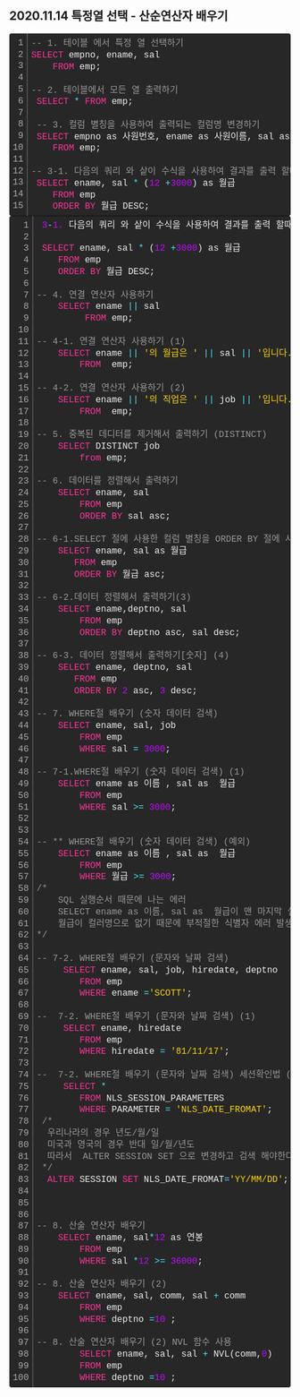 ## 2020.11.14 특정열 선택 - 산순연산자 배우기 

<div class="colorscripter-code" style="color:#f0f0f0;font-family:Consolas, 'Liberation Mono', Menlo, Courier, monospace !important; position:relative !important;overflow:auto"><table class="colorscripter-code-table" style="margin:0;padding:0;border:none;background-color:#272727;border-radius:4px;" cellspacing="0" cellpadding="0"><tr><td style="padding:6px;border-right:2px solid #4f4f4f"><div style="margin:0;padding:0;word-break:normal;text-align:right;color:#aaa;font-family:Consolas, 'Liberation Mono', Menlo, Courier, monospace !important;line-height:130%"><div style="line-height:130%">1</div><div style="line-height:130%">2</div><div style="line-height:130%">3</div><div style="line-height:130%">4</div><div style="line-height:130%">5</div><div style="line-height:130%">6</div><div style="line-height:130%">7</div><div style="line-height:130%">8</div><div style="line-height:130%">9</div><div style="line-height:130%">10</div><div style="line-height:130%">11</div><div style="line-height:130%">12</div><div style="line-height:130%">13</div><div style="line-height:130%">14</div><div style="line-height:130%">15</div></div></td><td style="padding:6px 0;text-align:left"><div style="margin:0;padding:0;color:#f0f0f0;font-family:Consolas, 'Liberation Mono', Menlo, Courier, monospace !important;line-height:130%"><div style="padding:0 6px; white-space:pre; line-height:130%"><span style="color:#999999">--&nbsp;1.&nbsp;테이블&nbsp;에서&nbsp;특정&nbsp;열&nbsp;선택하기&nbsp;</span></div><div style="padding:0 6px; white-space:pre; line-height:130%"><span style="color:#ff3399">SELECT</span>&nbsp;empno,&nbsp;ename,&nbsp;sal&nbsp;</div><div style="padding:0 6px; white-space:pre; line-height:130%">&nbsp;&nbsp;&nbsp;&nbsp;<span style="color:#ff3399">FROM</span>&nbsp;emp;</div><div style="padding:0 6px; white-space:pre; line-height:130%">&nbsp;</div><div style="padding:0 6px; white-space:pre; line-height:130%"><span style="color:#999999">--&nbsp;2.&nbsp;테이블에서&nbsp;모든&nbsp;열&nbsp;출력하기&nbsp;</span></div><div style="padding:0 6px; white-space:pre; line-height:130%">&nbsp;<span style="color:#ff3399">SELECT</span>&nbsp;<span style="color:#f0f0f0"></span><span style="color:#4be6fa">*</span>&nbsp;<span style="color:#ff3399">FROM</span>&nbsp;emp;&nbsp;&nbsp;</div><div style="padding:0 6px; white-space:pre; line-height:130%">&nbsp;</div><div style="padding:0 6px; white-space:pre; line-height:130%">&nbsp;<span style="color:#999999">--&nbsp;3.&nbsp;컬럼&nbsp;별칭을&nbsp;사용하여&nbsp;출력되는&nbsp;컬럼명&nbsp;변경하기&nbsp;</span></div><div style="padding:0 6px; white-space:pre; line-height:130%">&nbsp;<span style="color:#ff3399">SELECT</span>&nbsp;empno&nbsp;as&nbsp;사원번호,&nbsp;ename&nbsp;as&nbsp;사원이름,&nbsp;sal&nbsp;as&nbsp;<span style="color:#ffd500">"Salary"</span></div><div style="padding:0 6px; white-space:pre; line-height:130%">&nbsp;&nbsp;&nbsp;&nbsp;<span style="color:#ff3399">FROM</span>&nbsp;emp;</div><div style="padding:0 6px; white-space:pre; line-height:130%">&nbsp;&nbsp;</div><div style="padding:0 6px; white-space:pre; line-height:130%"><span style="color:#999999">--&nbsp;3-1.&nbsp;다음의&nbsp;쿼리&nbsp;와&nbsp;샅이&nbsp;수식을&nbsp;사용하여&nbsp;결과를&nbsp;출력&nbsp;할때&nbsp;컬럼&nbsp;&nbsp;별칭이&nbsp;유용합니다.&nbsp;</span></div><div style="padding:0 6px; white-space:pre; line-height:130%">&nbsp;<span style="color:#ff3399">SELECT</span>&nbsp;ename,&nbsp;sal&nbsp;<span style="color:#f0f0f0"></span><span style="color:#4be6fa">*</span>&nbsp;(<span style="color:#c10aff">12</span>&nbsp;<span style="color:#f0f0f0"></span><span style="color:#4be6fa">+</span><span style="color:#c10aff">3000</span>)&nbsp;as&nbsp;월급&nbsp;</div><div style="padding:0 6px; white-space:pre; line-height:130%">&nbsp;&nbsp;&nbsp;&nbsp;<span style="color:#ff3399">FROM</span>&nbsp;emp&nbsp;</div><div style="padding:0 6px; white-space:pre; line-height:130%">&nbsp;&nbsp;&nbsp;&nbsp;<span style="color:#ff3399">ORDER</span>&nbsp;<span style="color:#ff3399">BY</span>&nbsp;월급&nbsp;DESC;&nbsp;</div></div><div style="text-align:right;margin-top:-13px;margin-right:5px;font-size:9px;font-style:italic"><a href="http://colorscripter.com/info#e" target="_blank" style="color:#4f4f4ftext-decoration:none">Colored by Color Scripter</a></div></td><td style="vertical-align:bottom;padding:0 2px 4px 0"><a href="http://colorscripter.com/info#e" target="_blank" style="text-decoration:none;color:white"><span style="font-size:9px;word-break:normal;background-color:#4f4f4f;color:white;border-radius:10px;padding:1px">cs</span></a></td></tr></table></div>

 <div class="colorscripter-code" style="color:#f0f0f0;font-family:Consolas, 'Liberation Mono', Menlo, Courier, monospace !important; position:relative !important;overflow:auto"><table class="colorscripter-code-table" style="margin:0;padding:0;border:none;background-color:#272727;border-radius:4px;" cellspacing="0" cellpadding="0"><tr><td style="padding:6px;border-right:2px solid #4f4f4f"><div style="margin:0;padding:0;word-break:normal;text-align:right;color:#aaa;font-family:Consolas, 'Liberation Mono', Menlo, Courier, monospace !important;line-height:130%"><div style="line-height:130%">1</div><div style="line-height:130%">2</div><div style="line-height:130%">3</div><div style="line-height:130%">4</div><div style="line-height:130%">5</div><div style="line-height:130%">6</div><div style="line-height:130%">7</div><div style="line-height:130%">8</div><div style="line-height:130%">9</div><div style="line-height:130%">10</div><div style="line-height:130%">11</div><div style="line-height:130%">12</div><div style="line-height:130%">13</div><div style="line-height:130%">14</div><div style="line-height:130%">15</div><div style="line-height:130%">16</div><div style="line-height:130%">17</div><div style="line-height:130%">18</div><div style="line-height:130%">19</div><div style="line-height:130%">20</div><div style="line-height:130%">21</div><div style="line-height:130%">22</div><div style="line-height:130%">23</div><div style="line-height:130%">24</div><div style="line-height:130%">25</div><div style="line-height:130%">26</div><div style="line-height:130%">27</div><div style="line-height:130%">28</div><div style="line-height:130%">29</div><div style="line-height:130%">30</div><div style="line-height:130%">31</div><div style="line-height:130%">32</div><div style="line-height:130%">33</div><div style="line-height:130%">34</div><div style="line-height:130%">35</div><div style="line-height:130%">36</div><div style="line-height:130%">37</div><div style="line-height:130%">38</div><div style="line-height:130%">39</div><div style="line-height:130%">40</div><div style="line-height:130%">41</div><div style="line-height:130%">42</div><div style="line-height:130%">43</div><div style="line-height:130%">44</div><div style="line-height:130%">45</div><div style="line-height:130%">46</div><div style="line-height:130%">47</div><div style="line-height:130%">48</div><div style="line-height:130%">49</div><div style="line-height:130%">50</div><div style="line-height:130%">51</div><div style="line-height:130%">52</div><div style="line-height:130%">53</div><div style="line-height:130%">54</div><div style="line-height:130%">55</div><div style="line-height:130%">56</div><div style="line-height:130%">57</div><div style="line-height:130%">58</div><div style="line-height:130%">59</div><div style="line-height:130%">60</div><div style="line-height:130%">61</div><div style="line-height:130%">62</div><div style="line-height:130%">63</div><div style="line-height:130%">64</div><div style="line-height:130%">65</div><div style="line-height:130%">66</div><div style="line-height:130%">67</div><div style="line-height:130%">68</div><div style="line-height:130%">69</div><div style="line-height:130%">70</div><div style="line-height:130%">71</div><div style="line-height:130%">72</div><div style="line-height:130%">73</div><div style="line-height:130%">74</div><div style="line-height:130%">75</div><div style="line-height:130%">76</div><div style="line-height:130%">77</div><div style="line-height:130%">78</div><div style="line-height:130%">79</div><div style="line-height:130%">80</div><div style="line-height:130%">81</div><div style="line-height:130%">82</div><div style="line-height:130%">83</div><div style="line-height:130%">84</div><div style="line-height:130%">85</div><div style="line-height:130%">86</div><div style="line-height:130%">87</div><div style="line-height:130%">88</div><div style="line-height:130%">89</div><div style="line-height:130%">90</div><div style="line-height:130%">91</div><div style="line-height:130%">92</div><div style="line-height:130%">93</div><div style="line-height:130%">94</div><div style="line-height:130%">95</div><div style="line-height:130%">96</div><div style="line-height:130%">97</div><div style="line-height:130%">98</div><div style="line-height:130%">99</div><div style="line-height:130%">100</div></div></td><td style="padding:6px 0;text-align:left"><div style="margin:0;padding:0;color:#f0f0f0;font-family:Consolas, 'Liberation Mono', Menlo, Courier, monospace !important;line-height:130%"><div style="padding:0 6px; white-space:pre; line-height:130%">&nbsp;<span style="color:#c10aff">3</span><span style="color:#4be6fa">-</span><span style="color:#c10aff">1.</span>&nbsp;다음의&nbsp;쿼리&nbsp;와&nbsp;샅이&nbsp;수식을&nbsp;사용하여&nbsp;결과를&nbsp;출력&nbsp;할때&nbsp;컬럼&nbsp;&nbsp;별칭이&nbsp;유용합니다.</div><div style="padding:0 6px; white-space:pre; line-height:130%">&nbsp;</div><div style="padding:0 6px; white-space:pre; line-height:130%">&nbsp;<span style="color:#ff3399">SELECT</span>&nbsp;ename,&nbsp;sal&nbsp;<span style="color:#f0f0f0"></span><span style="color:#4be6fa">*</span>&nbsp;(<span style="color:#c10aff">12</span>&nbsp;<span style="color:#f0f0f0"></span><span style="color:#4be6fa">+</span><span style="color:#c10aff">3000</span>)&nbsp;as&nbsp;월급&nbsp;</div><div style="padding:0 6px; white-space:pre; line-height:130%">&nbsp;&nbsp;&nbsp;&nbsp;<span style="color:#ff3399">FROM</span>&nbsp;emp&nbsp;</div><div style="padding:0 6px; white-space:pre; line-height:130%">&nbsp;&nbsp;&nbsp;&nbsp;<span style="color:#ff3399">ORDER</span>&nbsp;<span style="color:#ff3399">BY</span>&nbsp;월급&nbsp;DESC;&nbsp;</div><div style="padding:0 6px; white-space:pre; line-height:130%">&nbsp;&nbsp;&nbsp;&nbsp;</div><div style="padding:0 6px; white-space:pre; line-height:130%"><span style="color:#999999">--&nbsp;4.&nbsp;연결&nbsp;연산자&nbsp;사용하기&nbsp;</span></div><div style="padding:0 6px; white-space:pre; line-height:130%">&nbsp;&nbsp;&nbsp;&nbsp;<span style="color:#ff3399">SELECT</span>&nbsp;ename&nbsp;<span style="color:#f0f0f0"></span><span style="color:#4be6fa">|</span><span style="color:#f0f0f0"></span><span style="color:#4be6fa">|</span>&nbsp;sal&nbsp;</div><div style="padding:0 6px; white-space:pre; line-height:130%">&nbsp;&nbsp;&nbsp;&nbsp;&nbsp;&nbsp;&nbsp;&nbsp;&nbsp;<span style="color:#ff3399">FROM</span>&nbsp;emp;</div><div style="padding:0 6px; white-space:pre; line-height:130%">&nbsp;&nbsp;&nbsp;&nbsp;&nbsp;&nbsp;&nbsp;&nbsp;&nbsp;</div><div style="padding:0 6px; white-space:pre; line-height:130%"><span style="color:#999999">--&nbsp;4-1.&nbsp;연결&nbsp;연산자&nbsp;사용하기&nbsp;(1)&nbsp;</span></div><div style="padding:0 6px; white-space:pre; line-height:130%">&nbsp;&nbsp;&nbsp;&nbsp;<span style="color:#ff3399">SELECT</span>&nbsp;ename&nbsp;<span style="color:#f0f0f0"></span><span style="color:#4be6fa">|</span><span style="color:#f0f0f0"></span><span style="color:#4be6fa">|</span>&nbsp;<span style="color:#ffd500">'의&nbsp;월급은&nbsp;'</span>&nbsp;<span style="color:#f0f0f0"></span><span style="color:#4be6fa">|</span><span style="color:#f0f0f0"></span><span style="color:#4be6fa">|</span>&nbsp;sal&nbsp;<span style="color:#f0f0f0"></span><span style="color:#4be6fa">|</span><span style="color:#f0f0f0"></span><span style="color:#4be6fa">|</span>&nbsp;<span style="color:#ffd500">'입니다.'</span>&nbsp;as&nbsp;&nbsp;월급정보&nbsp;</div><div style="padding:0 6px; white-space:pre; line-height:130%">&nbsp;&nbsp;&nbsp;&nbsp;&nbsp;&nbsp;&nbsp;&nbsp;<span style="color:#ff3399">FROM</span>&nbsp;&nbsp;emp;</div><div style="padding:0 6px; white-space:pre; line-height:130%">&nbsp;&nbsp;&nbsp;&nbsp;&nbsp;&nbsp;&nbsp;&nbsp;</div><div style="padding:0 6px; white-space:pre; line-height:130%"><span style="color:#999999">--&nbsp;4-2.&nbsp;연결&nbsp;연산자&nbsp;사용하기&nbsp;(2)&nbsp;</span></div><div style="padding:0 6px; white-space:pre; line-height:130%">&nbsp;&nbsp;&nbsp;&nbsp;<span style="color:#ff3399">SELECT</span>&nbsp;ename&nbsp;<span style="color:#f0f0f0"></span><span style="color:#4be6fa">|</span><span style="color:#f0f0f0"></span><span style="color:#4be6fa">|</span>&nbsp;<span style="color:#ffd500">'의&nbsp;직업은&nbsp;'</span>&nbsp;<span style="color:#f0f0f0"></span><span style="color:#4be6fa">|</span><span style="color:#f0f0f0"></span><span style="color:#4be6fa">|</span>&nbsp;job&nbsp;<span style="color:#f0f0f0"></span><span style="color:#4be6fa">|</span><span style="color:#f0f0f0"></span><span style="color:#4be6fa">|</span>&nbsp;<span style="color:#ffd500">'입니다.'</span>&nbsp;as&nbsp;&nbsp;직업정보&nbsp;</div><div style="padding:0 6px; white-space:pre; line-height:130%">&nbsp;&nbsp;&nbsp;&nbsp;&nbsp;&nbsp;&nbsp;&nbsp;<span style="color:#ff3399">FROM</span>&nbsp;&nbsp;emp;</div><div style="padding:0 6px; white-space:pre; line-height:130%">&nbsp;&nbsp;&nbsp;&nbsp;&nbsp;&nbsp;&nbsp;&nbsp;</div><div style="padding:0 6px; white-space:pre; line-height:130%"><span style="color:#999999">--&nbsp;5.&nbsp;중복된&nbsp;데디터를&nbsp;제거해서&nbsp;출력하기&nbsp;(DISTINCT)&nbsp;&nbsp;&nbsp;&nbsp;&nbsp;&nbsp;&nbsp;&nbsp;&nbsp;&nbsp;</span></div><div style="padding:0 6px; white-space:pre; line-height:130%">&nbsp;&nbsp;&nbsp;&nbsp;<span style="color:#ff3399">SELECT</span>&nbsp;DISTINCT&nbsp;job&nbsp;</div><div style="padding:0 6px; white-space:pre; line-height:130%">&nbsp;&nbsp;&nbsp;&nbsp;&nbsp;&nbsp;&nbsp;&nbsp;<span style="color:#ff3399">from</span>&nbsp;emp;</div><div style="padding:0 6px; white-space:pre; line-height:130%">&nbsp;&nbsp;&nbsp;&nbsp;&nbsp;&nbsp;&nbsp;&nbsp;</div><div style="padding:0 6px; white-space:pre; line-height:130%"><span style="color:#999999">--&nbsp;6.&nbsp;데이터를&nbsp;정렬해서&nbsp;출력하기&nbsp;</span></div><div style="padding:0 6px; white-space:pre; line-height:130%">&nbsp;&nbsp;&nbsp;&nbsp;<span style="color:#ff3399">SELECT</span>&nbsp;ename,&nbsp;sal</div><div style="padding:0 6px; white-space:pre; line-height:130%">&nbsp;&nbsp;&nbsp;&nbsp;&nbsp;&nbsp;&nbsp;&nbsp;<span style="color:#ff3399">FROM</span>&nbsp;emp&nbsp;</div><div style="padding:0 6px; white-space:pre; line-height:130%">&nbsp;&nbsp;&nbsp;&nbsp;&nbsp;&nbsp;&nbsp;&nbsp;<span style="color:#ff3399">ORDER</span>&nbsp;<span style="color:#ff3399">BY</span>&nbsp;sal&nbsp;asc;</div><div style="padding:0 6px; white-space:pre; line-height:130%">&nbsp;&nbsp;&nbsp;&nbsp;&nbsp;&nbsp;&nbsp;&nbsp;</div><div style="padding:0 6px; white-space:pre; line-height:130%"><span style="color:#999999">--&nbsp;6-1.SELECT&nbsp;절에&nbsp;사용한&nbsp;컬럼&nbsp;별칭을&nbsp;ORDER&nbsp;BY&nbsp;절에&nbsp;사용할&nbsp;수&nbsp;있습니다.</span></div><div style="padding:0 6px; white-space:pre; line-height:130%">&nbsp;&nbsp;&nbsp;&nbsp;<span style="color:#ff3399">SELECT</span>&nbsp;ename,&nbsp;sal&nbsp;as&nbsp;월급&nbsp;</div><div style="padding:0 6px; white-space:pre; line-height:130%">&nbsp;&nbsp;&nbsp;&nbsp;&nbsp;&nbsp;&nbsp;<span style="color:#ff3399">FROM</span>&nbsp;emp&nbsp;</div><div style="padding:0 6px; white-space:pre; line-height:130%">&nbsp;&nbsp;&nbsp;&nbsp;&nbsp;&nbsp;&nbsp;<span style="color:#ff3399">ORDER</span>&nbsp;<span style="color:#ff3399">BY</span>&nbsp;월급&nbsp;asc;</div><div style="padding:0 6px; white-space:pre; line-height:130%">&nbsp;&nbsp;&nbsp;&nbsp;&nbsp;&nbsp;&nbsp;</div><div style="padding:0 6px; white-space:pre; line-height:130%"><span style="color:#999999">--&nbsp;6-2.데이터&nbsp;정렬해서&nbsp;출력하기(3)&nbsp;</span></div><div style="padding:0 6px; white-space:pre; line-height:130%">&nbsp;&nbsp;&nbsp;&nbsp;<span style="color:#ff3399">SELECT</span>&nbsp;ename,deptno,&nbsp;sal&nbsp;</div><div style="padding:0 6px; white-space:pre; line-height:130%">&nbsp;&nbsp;&nbsp;&nbsp;&nbsp;&nbsp;&nbsp;&nbsp;<span style="color:#ff3399">FROM</span>&nbsp;emp&nbsp;</div><div style="padding:0 6px; white-space:pre; line-height:130%">&nbsp;&nbsp;&nbsp;&nbsp;&nbsp;&nbsp;&nbsp;&nbsp;<span style="color:#ff3399">ORDER</span>&nbsp;<span style="color:#ff3399">BY</span>&nbsp;deptno&nbsp;asc,&nbsp;sal&nbsp;desc;</div><div style="padding:0 6px; white-space:pre; line-height:130%">&nbsp;</div><div style="padding:0 6px; white-space:pre; line-height:130%"><span style="color:#999999">--&nbsp;6-3.&nbsp;데이터&nbsp;정렬해서&nbsp;출력하기[숫자]&nbsp;(4)&nbsp;</span></div><div style="padding:0 6px; white-space:pre; line-height:130%">&nbsp;&nbsp;&nbsp;&nbsp;<span style="color:#ff3399">SELECT</span>&nbsp;ename,&nbsp;deptno,&nbsp;sal</div><div style="padding:0 6px; white-space:pre; line-height:130%">&nbsp;&nbsp;&nbsp;&nbsp;&nbsp;&nbsp;&nbsp;<span style="color:#ff3399">FROM</span>&nbsp;emp&nbsp;</div><div style="padding:0 6px; white-space:pre; line-height:130%">&nbsp;&nbsp;&nbsp;&nbsp;&nbsp;&nbsp;&nbsp;<span style="color:#ff3399">ORDER</span>&nbsp;<span style="color:#ff3399">BY</span>&nbsp;<span style="color:#c10aff">2</span>&nbsp;asc,&nbsp;<span style="color:#c10aff">3</span>&nbsp;desc;&nbsp;</div><div style="padding:0 6px; white-space:pre; line-height:130%">&nbsp;</div><div style="padding:0 6px; white-space:pre; line-height:130%"><span style="color:#999999">--&nbsp;7.&nbsp;WHERE절&nbsp;배우기&nbsp;(숫자&nbsp;데이터&nbsp;검색)&nbsp;</span></div><div style="padding:0 6px; white-space:pre; line-height:130%">&nbsp;&nbsp;&nbsp;&nbsp;<span style="color:#ff3399">SELECT</span>&nbsp;ename,&nbsp;sal,&nbsp;job&nbsp;</div><div style="padding:0 6px; white-space:pre; line-height:130%">&nbsp;&nbsp;&nbsp;&nbsp;&nbsp;&nbsp;&nbsp;&nbsp;<span style="color:#ff3399">FROM</span>&nbsp;emp&nbsp;</div><div style="padding:0 6px; white-space:pre; line-height:130%">&nbsp;&nbsp;&nbsp;&nbsp;&nbsp;&nbsp;&nbsp;&nbsp;<span style="color:#ff3399">WHERE</span>&nbsp;sal&nbsp;<span style="color:#f0f0f0"></span><span style="color:#4be6fa">=</span>&nbsp;<span style="color:#c10aff">3000</span>;</div><div style="padding:0 6px; white-space:pre; line-height:130%">&nbsp;&nbsp;&nbsp;&nbsp;&nbsp;&nbsp;&nbsp;&nbsp;</div><div style="padding:0 6px; white-space:pre; line-height:130%"><span style="color:#999999">--&nbsp;7-1.WHERE절&nbsp;배우기&nbsp;(숫자&nbsp;데이터&nbsp;검색)&nbsp;(1)&nbsp;</span></div><div style="padding:0 6px; white-space:pre; line-height:130%">&nbsp;&nbsp;&nbsp;&nbsp;<span style="color:#ff3399">SELECT</span>&nbsp;ename&nbsp;as&nbsp;이름&nbsp;,&nbsp;sal&nbsp;as&nbsp;&nbsp;월급&nbsp;</div><div style="padding:0 6px; white-space:pre; line-height:130%">&nbsp;&nbsp;&nbsp;&nbsp;&nbsp;&nbsp;&nbsp;&nbsp;<span style="color:#ff3399">FROM</span>&nbsp;emp&nbsp;</div><div style="padding:0 6px; white-space:pre; line-height:130%">&nbsp;&nbsp;&nbsp;&nbsp;&nbsp;&nbsp;&nbsp;&nbsp;<span style="color:#ff3399">WHERE</span>&nbsp;sal&nbsp;<span style="color:#f0f0f0"></span><span style="color:#4be6fa">&gt;</span><span style="color:#f0f0f0"></span><span style="color:#4be6fa">=</span>&nbsp;<span style="color:#c10aff">3000</span>;</div><div style="padding:0 6px; white-space:pre; line-height:130%">&nbsp;&nbsp;&nbsp;&nbsp;&nbsp;&nbsp;&nbsp;&nbsp;</div><div style="padding:0 6px; white-space:pre; line-height:130%">&nbsp;&nbsp;&nbsp;&nbsp;&nbsp;&nbsp;&nbsp;&nbsp;</div><div style="padding:0 6px; white-space:pre; line-height:130%"><span style="color:#999999">--&nbsp;**&nbsp;WHERE절&nbsp;배우기&nbsp;(숫자&nbsp;데이터&nbsp;검색)&nbsp;(예외)&nbsp;</span></div><div style="padding:0 6px; white-space:pre; line-height:130%">&nbsp;&nbsp;&nbsp;&nbsp;<span style="color:#ff3399">SELECT</span>&nbsp;ename&nbsp;as&nbsp;이름&nbsp;,&nbsp;sal&nbsp;as&nbsp;&nbsp;월급&nbsp;</div><div style="padding:0 6px; white-space:pre; line-height:130%">&nbsp;&nbsp;&nbsp;&nbsp;&nbsp;&nbsp;&nbsp;&nbsp;<span style="color:#ff3399">FROM</span>&nbsp;emp&nbsp;</div><div style="padding:0 6px; white-space:pre; line-height:130%">&nbsp;&nbsp;&nbsp;&nbsp;&nbsp;&nbsp;&nbsp;&nbsp;<span style="color:#ff3399">WHERE</span>&nbsp;월급&nbsp;<span style="color:#f0f0f0"></span><span style="color:#4be6fa">&gt;</span><span style="color:#f0f0f0"></span><span style="color:#4be6fa">=</span>&nbsp;<span style="color:#c10aff">3000</span>;&nbsp;&nbsp;</div><div style="padding:0 6px; white-space:pre; line-height:130%"><span style="color:#999999">/*&nbsp;</span></div><div style="padding:0 6px; white-space:pre; line-height:130%"><span style="color:#999999">&nbsp;&nbsp;&nbsp;&nbsp;SQL&nbsp;실행순서&nbsp;때문에&nbsp;나는&nbsp;에러&nbsp;</span></div><div style="padding:0 6px; white-space:pre; line-height:130%"><span style="color:#999999">&nbsp;&nbsp;&nbsp;&nbsp;SELECT&nbsp;ename&nbsp;as&nbsp;이름,&nbsp;sal&nbsp;as&nbsp;&nbsp;월급이&nbsp;맨&nbsp;마지막&nbsp;실행이므로&nbsp;</span></div><div style="padding:0 6px; white-space:pre; line-height:130%"><span style="color:#999999">&nbsp;&nbsp;&nbsp;&nbsp;월급이&nbsp;컬러명으로&nbsp;없기&nbsp;때문에&nbsp;부적절한&nbsp;식별자&nbsp;에러&nbsp;발생&nbsp;</span></div><div style="padding:0 6px; white-space:pre; line-height:130%"><span style="color:#999999">*/</span>&nbsp;&nbsp;&nbsp;&nbsp;&nbsp;&nbsp;</div><div style="padding:0 6px; white-space:pre; line-height:130%">&nbsp;</div><div style="padding:0 6px; white-space:pre; line-height:130%"><span style="color:#999999">--&nbsp;7-2.&nbsp;WHERE절&nbsp;배우기&nbsp;(문자와&nbsp;날짜&nbsp;검색)&nbsp;</span></div><div style="padding:0 6px; white-space:pre; line-height:130%">&nbsp;&nbsp;&nbsp;&nbsp;&nbsp;<span style="color:#ff3399">SELECT</span>&nbsp;ename,&nbsp;sal,&nbsp;job,&nbsp;hiredate,&nbsp;deptno</div><div style="padding:0 6px; white-space:pre; line-height:130%">&nbsp;&nbsp;&nbsp;&nbsp;&nbsp;&nbsp;&nbsp;&nbsp;<span style="color:#ff3399">FROM</span>&nbsp;emp&nbsp;</div><div style="padding:0 6px; white-space:pre; line-height:130%">&nbsp;&nbsp;&nbsp;&nbsp;&nbsp;&nbsp;&nbsp;&nbsp;<span style="color:#ff3399">WHERE</span>&nbsp;ename&nbsp;<span style="color:#f0f0f0"></span><span style="color:#4be6fa">=</span><span style="color:#ffd500">'SCOTT'</span>;</div><div style="padding:0 6px; white-space:pre; line-height:130%">&nbsp;&nbsp;&nbsp;&nbsp;&nbsp;&nbsp;&nbsp;&nbsp;</div><div style="padding:0 6px; white-space:pre; line-height:130%"><span style="color:#999999">--&nbsp;&nbsp;7-2.&nbsp;WHERE절&nbsp;배우기&nbsp;(문자와&nbsp;날짜&nbsp;검색)&nbsp;(1)&nbsp;</span></div><div style="padding:0 6px; white-space:pre; line-height:130%">&nbsp;&nbsp;&nbsp;&nbsp;&nbsp;<span style="color:#ff3399">SELECT</span>&nbsp;ename,&nbsp;hiredate&nbsp;</div><div style="padding:0 6px; white-space:pre; line-height:130%">&nbsp;&nbsp;&nbsp;&nbsp;&nbsp;&nbsp;&nbsp;&nbsp;<span style="color:#ff3399">FROM</span>&nbsp;emp&nbsp;</div><div style="padding:0 6px; white-space:pre; line-height:130%">&nbsp;&nbsp;&nbsp;&nbsp;&nbsp;&nbsp;&nbsp;&nbsp;<span style="color:#ff3399">WHERE</span>&nbsp;hiredate&nbsp;<span style="color:#f0f0f0"></span><span style="color:#4be6fa">=</span>&nbsp;<span style="color:#ffd500">'81/11/17'</span>;</div><div style="padding:0 6px; white-space:pre; line-height:130%">&nbsp;&nbsp;&nbsp;&nbsp;&nbsp;&nbsp;&nbsp;&nbsp;</div><div style="padding:0 6px; white-space:pre; line-height:130%"><span style="color:#999999">--&nbsp;&nbsp;7-2.&nbsp;WHERE절&nbsp;배우기&nbsp;(문자와&nbsp;날짜&nbsp;검색)&nbsp;세션확인법&nbsp;(2)&nbsp;</span></div><div style="padding:0 6px; white-space:pre; line-height:130%">&nbsp;&nbsp;&nbsp;&nbsp;&nbsp;<span style="color:#ff3399">SELECT</span>&nbsp;<span style="color:#f0f0f0"></span><span style="color:#4be6fa">*</span>&nbsp;</div><div style="padding:0 6px; white-space:pre; line-height:130%">&nbsp;&nbsp;&nbsp;&nbsp;&nbsp;&nbsp;&nbsp;&nbsp;<span style="color:#ff3399">FROM</span>&nbsp;NLS_SESSION_PARAMETERS</div><div style="padding:0 6px; white-space:pre; line-height:130%">&nbsp;&nbsp;&nbsp;&nbsp;&nbsp;&nbsp;&nbsp;&nbsp;<span style="color:#ff3399">WHERE</span>&nbsp;PARAMETER&nbsp;<span style="color:#f0f0f0"></span><span style="color:#4be6fa">=</span>&nbsp;<span style="color:#ffd500">'NLS_DATE_FROMAT'</span>;</div><div style="padding:0 6px; white-space:pre; line-height:130%">&nbsp;<span style="color:#999999">/*&nbsp;</span></div><div style="padding:0 6px; white-space:pre; line-height:130%"><span style="color:#999999">&nbsp;&nbsp;우리나라의&nbsp;경우&nbsp;년도/월/일</span></div><div style="padding:0 6px; white-space:pre; line-height:130%"><span style="color:#999999">&nbsp;&nbsp;미국과&nbsp;영국의&nbsp;경우&nbsp;반대&nbsp;일/월/년도&nbsp;</span></div><div style="padding:0 6px; white-space:pre; line-height:130%"><span style="color:#999999">&nbsp;&nbsp;따라서&nbsp;&nbsp;ALTER&nbsp;SESSION&nbsp;SET&nbsp;으로&nbsp;변경하고&nbsp;검색&nbsp;해야한다&nbsp;</span></div><div style="padding:0 6px; white-space:pre; line-height:130%"><span style="color:#999999">&nbsp;*/</span></div><div style="padding:0 6px; white-space:pre; line-height:130%">&nbsp;&nbsp;<span style="color:#ff3399">ALTER</span>&nbsp;SESSION&nbsp;<span style="color:#ff3399">SET</span>&nbsp;NLS_DATE_FROMAT<span style="color:#f0f0f0"></span><span style="color:#4be6fa">=</span><span style="color:#ffd500">'YY/MM/DD'</span>;</div><div style="padding:0 6px; white-space:pre; line-height:130%">&nbsp;</div><div style="padding:0 6px; white-space:pre; line-height:130%">&nbsp;</div><div style="padding:0 6px; white-space:pre; line-height:130%">&nbsp;</div><div style="padding:0 6px; white-space:pre; line-height:130%"><span style="color:#999999">--&nbsp;8.&nbsp;산술&nbsp;연산자&nbsp;배우기&nbsp;</span></div><div style="padding:0 6px; white-space:pre; line-height:130%">&nbsp;&nbsp;&nbsp;&nbsp;<span style="color:#ff3399">SELECT</span>&nbsp;ename,&nbsp;sal<span style="color:#f0f0f0"></span><span style="color:#4be6fa">*</span><span style="color:#c10aff">12</span>&nbsp;as&nbsp;연봉&nbsp;</div><div style="padding:0 6px; white-space:pre; line-height:130%">&nbsp;&nbsp;&nbsp;&nbsp;&nbsp;&nbsp;&nbsp;&nbsp;<span style="color:#ff3399">FROM</span>&nbsp;emp&nbsp;</div><div style="padding:0 6px; white-space:pre; line-height:130%">&nbsp;&nbsp;&nbsp;&nbsp;&nbsp;&nbsp;&nbsp;&nbsp;<span style="color:#ff3399">WHERE</span>&nbsp;sal&nbsp;<span style="color:#f0f0f0"></span><span style="color:#4be6fa">*</span><span style="color:#c10aff">12</span>&nbsp;<span style="color:#f0f0f0"></span><span style="color:#4be6fa">&gt;</span><span style="color:#f0f0f0"></span><span style="color:#4be6fa">=</span>&nbsp;<span style="color:#c10aff">36000</span>;</div><div style="padding:0 6px; white-space:pre; line-height:130%">&nbsp;&nbsp;&nbsp;&nbsp;&nbsp;&nbsp;&nbsp;&nbsp;</div><div style="padding:0 6px; white-space:pre; line-height:130%"><span style="color:#999999">--&nbsp;8.&nbsp;산술&nbsp;연산자&nbsp;배우기&nbsp;(2)&nbsp;&nbsp;&nbsp;&nbsp;&nbsp;&nbsp;&nbsp;&nbsp;</span></div><div style="padding:0 6px; white-space:pre; line-height:130%">&nbsp;&nbsp;&nbsp;&nbsp;<span style="color:#ff3399">SELECT</span>&nbsp;ename,&nbsp;sal,&nbsp;comm,&nbsp;sal&nbsp;<span style="color:#f0f0f0"></span><span style="color:#4be6fa">+</span>&nbsp;comm</div><div style="padding:0 6px; white-space:pre; line-height:130%">&nbsp;&nbsp;&nbsp;&nbsp;&nbsp;&nbsp;&nbsp;&nbsp;<span style="color:#ff3399">FROM</span>&nbsp;emp</div><div style="padding:0 6px; white-space:pre; line-height:130%">&nbsp;&nbsp;&nbsp;&nbsp;&nbsp;&nbsp;&nbsp;&nbsp;<span style="color:#ff3399">WHERE</span>&nbsp;deptno&nbsp;<span style="color:#f0f0f0"></span><span style="color:#4be6fa">=</span><span style="color:#c10aff">10</span>&nbsp;;</div><div style="padding:0 6px; white-space:pre; line-height:130%">&nbsp;</div><div style="padding:0 6px; white-space:pre; line-height:130%"><span style="color:#999999">--&nbsp;8.&nbsp;산술&nbsp;연산자&nbsp;배우기&nbsp;(2)&nbsp;NVL&nbsp;함수&nbsp;사용&nbsp;</span></div><div style="padding:0 6px; white-space:pre; line-height:130%">&nbsp;&nbsp;&nbsp;&nbsp;&nbsp;&nbsp;&nbsp;&nbsp;<span style="color:#ff3399">SELECT</span>&nbsp;ename,&nbsp;sal,&nbsp;sal&nbsp;<span style="color:#f0f0f0"></span><span style="color:#4be6fa">+</span>&nbsp;NVL(comm,<span style="color:#c10aff">0</span>)</div><div style="padding:0 6px; white-space:pre; line-height:130%">&nbsp;&nbsp;&nbsp;&nbsp;&nbsp;&nbsp;&nbsp;&nbsp;<span style="color:#ff3399">FROM</span>&nbsp;emp</div><div style="padding:0 6px; white-space:pre; line-height:130%">&nbsp;&nbsp;&nbsp;&nbsp;&nbsp;&nbsp;&nbsp;&nbsp;<span style="color:#ff3399">WHERE</span>&nbsp;deptno&nbsp;<span style="color:#f0f0f0"></span><span style="color:#4be6fa">=</span><span style="color:#c10aff">10</span>&nbsp;;</div></div></td><td style="vertical-align:bottom;padding:0 2px 4px 0"><a href="http://colorscripter.com/info#e" target="_blank" style="text-decoration:none;color:white"><span style="font-size:9px;word-break:normal;background-color:#4f4f4f;color:white;border-radius:10px;padding:1px">cs</span></a></td></tr></table></div>